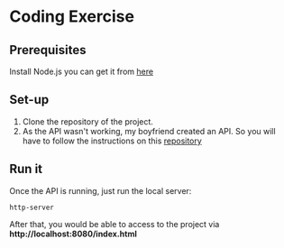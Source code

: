 # Coding Exercise

## Prerequisites
Install Node.js  you can get it from [here](https://nodejs.org/en/)

## Set-up
1. Clone the repository of the project.
2. As the API wasn't working, my boyfriend created an API. So you will have to follow the instructions on this [repository](https://github.com/Av4t4r/chattr-box)

## Run it
Once the API is running, just run the local server:
```
http-server

```
After that, you would be able to access to the project via **http://localhost:8080/index.html** 



